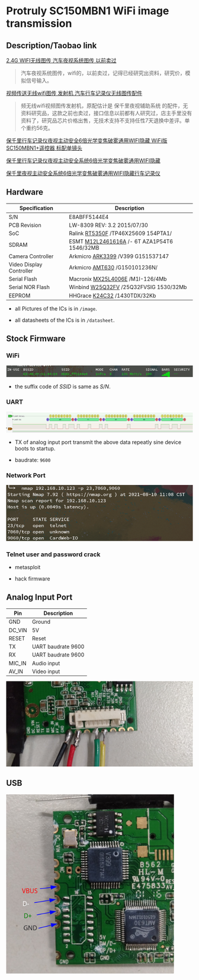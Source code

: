 # Protruly SC150MBN1 WiFi image transmission



##  Description/Taobao link

[2.4G WIFI无线图传 汽车夜视系统图传 以前卖过](https://item.taobao.com/item.htm?id=648102298565)

>汽车夜视系统图传，wifi的，以前卖过，记得已经研究出资料，研究价，模拟信号输入。

[视频传送无线wifi图传 发射机 汽车行车记录仪无线图传配件](https://item.taobao.com/item.htm?id=647159379787)

>频无线wifi视频图传发射机，原配估计是 保千里夜视辅助系统 的配件，无资料研究品，这款之前也卖过，接口信息以前都有人研究过，店主手里没有资料了，研究品芯片价格出售，无技术支持不支持任性7天退换中差评。单个重约56克。

[保千里行车记录仪夜视主动安全6倍光学变焦破雾通用WIFI隐藏 WiFi版SC150MBN1+遥控器 标配单镜头](https://item.jd.com/10024316770587.html)

[保千里行车记录仪夜视主动安全系统6倍光学变焦破雾通用WIFI隐藏](https://item.taobao.com/item.htm?id=629350368092)

[保千里夜视主动安全系统6倍光学变焦破雾通用WIFI隐藏行车记录仪](https://item.taobao.com/item.htm?id=630344135593)

## Hardware

| Specification            | Description                                                  |
| ------------------------ | ------------------------------------------------------------ |
| S/N                      | E8ABFF5144E4                                                 |
| PCB Revision             | LW-8309 REV: 3.2 2015/07/30                                  |
| SoC                      | Ralink [RT5350F](https://deviwiki.com/wiki/Ralink_RT5350) /TP46X25609 154PTA1/ |
| SDRAM                    | ESMT [M12L2461616A](https://www.esmt.com.tw/upload/pdf/ESMT/datasheets/M12L2561616A(2S)_operation%20temperature%20condition%20-40~85%C2%B0C.pdf) /- 6T AZA1P54T6 1546/32MB |
| Camera Controller        | Arkmicro [ARK3399](https://www.kynix.com/Detail/111730/ARK3399.html) /V399 G151537147 |
| Video Display Controller | Arkmicro [AMT630](https://datasheetspdf.com/pdf/840049/ARKMICRO/AMT630/1) /G150101236N/ |
| Serial Flash             | Macronix [MX25L4006E](https://www.mxic.com.tw/en-us/products/NOR-Flash/Serial-NOR-Flash/Pages/spec.aspx?p=MX25L4006E&m=Serial%20NOR%20Flash&n=PM1576) /M1I-126/4Mb |
| Serial NOR Flash         | Winbind [W25Q32FV](https://www.winbond.com/hq/product/code-storage-flash-memory/serial-nor-flash/?__locale=en&partNo=W25Q32FV) /25Q32FVSIG 1530/32Mb |
| EEPROM                   | HHGrace [K24C32](https://item.szlcsc.com/184570.html) /1430TDX/32Kb |

- all Pictures of the ICs is in `/image`.

- all datasheets of the ICs is in `/datasheet`.

## Stock Firmware

### WiFi

![image-20210809162845916](./image/stock-firmware-wifi.png)

- the suffix code  of *SSID* is same as *S/N*.

### UART

![image-20210809164704087](./image/stock-firmware-TX-data.png)

- TX of analog input port transmit the above data repeatly sine device boots to startup.

- baudrate: `9600`

### Network Port

![image-20210810110906774](image/stock-firmware-open-port.png)

### Telnet user and password crack

- metasploit

- hack firmware 

## Analog Input Port

| Pin    | Description        |
| ------ | ------------------ |
| GND    | Ground             |
| DC_VIN | 5V                 |
| RESET  | Reset              |
| TX     | UART baudrate 9600 |
| RX     | UART baudrate 9600 |
| MIC_IN | Audio input        |
| AV_IN  | Video input        |

<img src="./image/hardware-analog-input-port.jpg" style="zoom: 50%;" /> 



## USB

<img src="./image/hardware-unwelded-usb.png" style="zoom: 80%;" />

